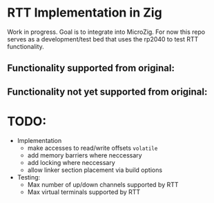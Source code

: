 # RTT Implementation in Zig

Work in progress. Goal is to integrate into MicroZig. For now this repo serves as a development/test bed that uses the rp2040 to test RTT functionality.

Functionality supported from original:
- 

Functionality not yet supported from original:
- 

# TODO:
- Implementation
    - make accesses to read/write offsets `volatile`
    - add memory barriers where neccessary
    - add locking where neccessary 
    - allow linker section placement via build options
- Testing:
    - Max number of up/down channels supported by RTT
    - Max virtual terminals supported by RTT
    
